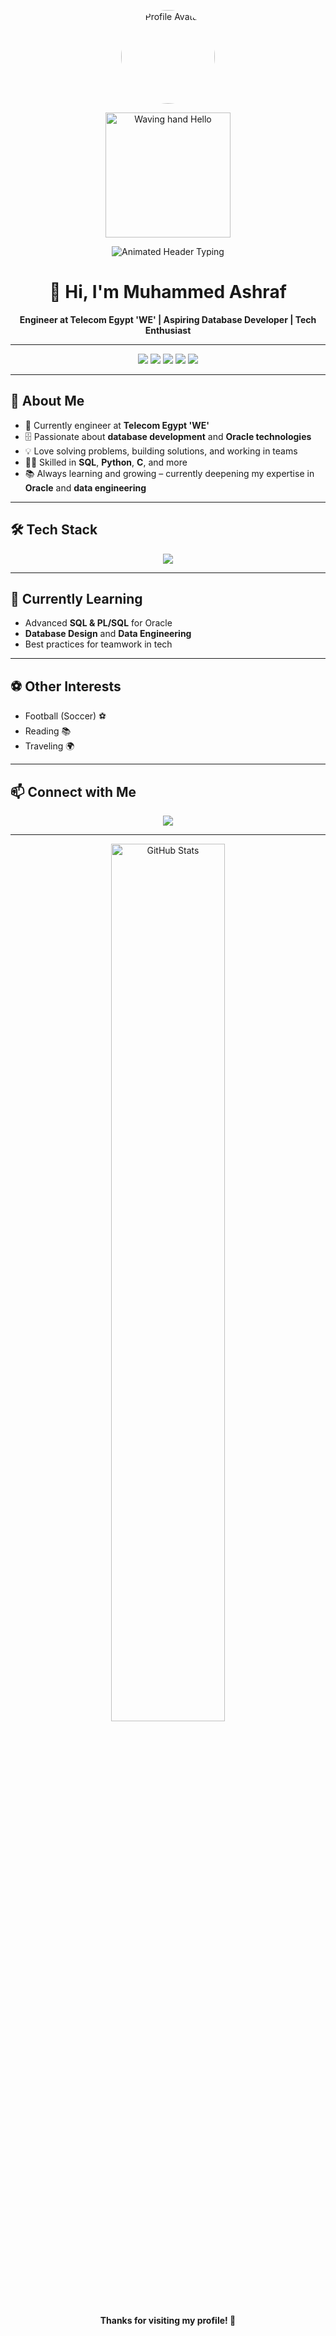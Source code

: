 <p align="center">
  <img src="https://avatars.githubusercontent.com/u/your-github-id?v=4" width="150" height="150" style="border-radius:50%" alt="Profile Avatar"/>
</p>

<p align="center">
  <img src="https://media.giphy.com/media/hvRJCLFzcasrR4ia7z/giphy.gif" width="200" alt="Waving hand Hello" />
</p>

<p align="center">
  <img src="https://readme-typing-svg.demolab.com?font=Fira+Code&size=32&pause=1000&color=36BCF7&center=true&vCenter=true&width=700&lines=Hello+to+Mohamed+Ashraf's+GitHub;Profile+%F0%9F%91%8B" alt="Animated Header Typing" />
</p>

<h1 align="center"> 👋 Hi, I'm Muhammed Ashraf</h1>

<p align="center">
 <b>Engineer at Telecom Egypt 'WE' | Aspiring Database Developer | Tech Enthusiast</b>
</p>

---

<div align="center">
  <img src="https://img.shields.io/badge/SQL-3178C6?style=for-the-badge&logo=sql&logoColor=white" />
  <img src="https://img.shields.io/badge/PL%2FSQL-F80000?style=for-the-badge&logo=oracle&logoColor=white" />
  <img src="https://img.shields.io/badge/Python-3776AB?style=for-the-badge&logo=python&logoColor=white" />
  <img src="https://img.shields.io/badge/C-00599C?style=for-the-badge&logo=c&logoColor=white" />
  <img src="https://img.shields.io/badge/Oracle-F80000?style=for-the-badge&logo=oracle&logoColor=white" />
</div>

---

## 🚀 About Me

- 🏢 Currently engineer at **Telecom Egypt 'WE'**
- 🗄️ Passionate about **database development** and **Oracle technologies**
- 💡 Love solving problems, building solutions, and working in teams
- 👨‍💻 Skilled in **SQL**, **Python**, **C**, and more
- 📚 Always learning and growing – currently deepening my expertise in **Oracle** and **data engineering**

---

## 🛠️ Tech Stack

<div align="center">
  <img src="https://skillicons.dev/icons?i=python,oracle,sqlite,git,c" />
</div>

---

## 🌱 Currently Learning

- Advanced **SQL & PL/SQL** for Oracle
- **Database Design** and **Data Engineering**
- Best practices for teamwork in tech

---

## ⚽ Other Interests

- Football (Soccer) ⚽
- Reading 📚
- Traveling 🌍

---

## 📫 Connect with Me

<p align="center">
  <a href="https://www.linkedin.com/in/muhammedd-ashraf/"><img src="https://img.shields.io/badge/LinkedIn-blue?style=for-the-badge&logo=linkedin" /></a>
</p>

---

<p align="center">
  <img src="https://github-readme-stats.vercel.app/api?username=MuhameeddAshraf&show_icons=true&theme=tokyonight&hide_title=true" alt="GitHub Stats" width="60%" />
</p>

<p align="center"><b>Thanks for visiting my profile! 🚀</b></p>

